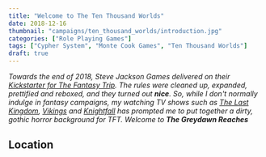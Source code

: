 ```yaml
---
title: "Welcome to The Ten Thousand Worlds"
date: 2018-12-16
thumbnail: "campaigns/ten_thousand_worlds/introduction.jpg"
categories: ["Role Playing Games"]
tags: ["Cypher System", "Monte Cook Games", "Ten Thousand Worlds"]
draft: true
---
```


_Towards the end of 2018, Steve Jackson Games delivered on their [Kickstarter for The Fantasy Trip](https://www.kickstarter.com/projects/sjgames/the-fantasy-trip-old-school-roleplaying). The rules were cleaned up, expanded, prettified and reboxed, and they turned out **nice**. So, while I don't normally indulge in fantasy campaigns, my watching TV shows such as [The Last Kingdom](https://www.imdb.com/title/tt4179452/), [Vikings](https://www.imdb.com/title/tt2306299) and [Knightfall](https://www.imdb.com/title/tt4555364/) has prompted me to put together a dirty, gothic horror background for TFT. Welcome to **The Greydawn Reaches**_

## Location

